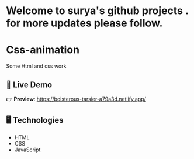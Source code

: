 


# Welcome to surya's github projects . for more updates please follow.


# Css-animation
Some Html and css work 



## 🔴 Live Demo

👉 **Preview**: https://boisterous-tarsier-a79a3d.netlify.app/
## 🖥️ Technologies

- HTML
- CSS
- JavaScript


